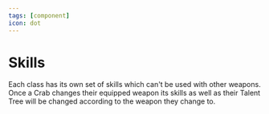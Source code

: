 ```yaml
---
tags: [component]
icon: dot
---
```

# Skills

Each class has its own set of skills which can't be used with other weapons. Once a Crab changes their equipped weapon its skills as well as their Talent Tree will be changed according to the weapon they change to.

